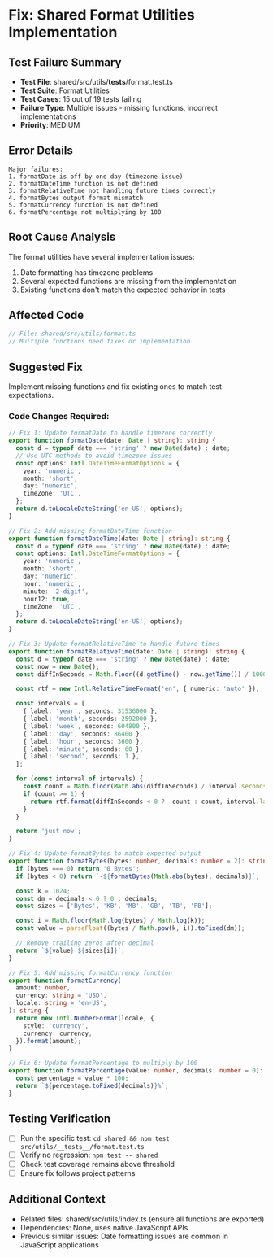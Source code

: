 # Fix: Shared Format Utilities Implementation

## Test Failure Summary

- **Test File**: shared/src/utils/**tests**/format.test.ts
- **Test Suite**: Format Utilities
- **Test Cases**: 15 out of 19 tests failing
- **Failure Type**: Multiple issues - missing functions, incorrect implementations
- **Priority**: MEDIUM

## Error Details

```
Major failures:
1. formatDate is off by one day (timezone issue)
2. formatDateTime function is not defined
3. formatRelativeTime not handling future times correctly
4. formatBytes output format mismatch
5. formatCurrency function is not defined
6. formatPercentage not multiplying by 100
```

## Root Cause Analysis

The format utilities have several implementation issues:

1. Date formatting has timezone problems
2. Several expected functions are missing from the implementation
3. Existing functions don't match the expected behavior in tests

## Affected Code

```typescript
// File: shared/src/utils/format.ts
// Multiple functions need fixes or implementation
```

## Suggested Fix

Implement missing functions and fix existing ones to match test expectations.

### Code Changes Required:

```typescript
// Fix 1: Update formatDate to handle timezone correctly
export function formatDate(date: Date | string): string {
  const d = typeof date === 'string' ? new Date(date) : date;
  // Use UTC methods to avoid timezone issues
  const options: Intl.DateTimeFormatOptions = {
    year: 'numeric',
    month: 'short',
    day: 'numeric',
    timeZone: 'UTC',
  };
  return d.toLocaleDateString('en-US', options);
}

// Fix 2: Add missing formatDateTime function
export function formatDateTime(date: Date | string): string {
  const d = typeof date === 'string' ? new Date(date) : date;
  const options: Intl.DateTimeFormatOptions = {
    year: 'numeric',
    month: 'short',
    day: 'numeric',
    hour: 'numeric',
    minute: '2-digit',
    hour12: true,
    timeZone: 'UTC',
  };
  return d.toLocaleDateString('en-US', options);
}

// Fix 3: Update formatRelativeTime to handle future times
export function formatRelativeTime(date: Date | string): string {
  const d = typeof date === 'string' ? new Date(date) : date;
  const now = new Date();
  const diffInSeconds = Math.floor((d.getTime() - now.getTime()) / 1000);

  const rtf = new Intl.RelativeTimeFormat('en', { numeric: 'auto' });

  const intervals = [
    { label: 'year', seconds: 31536000 },
    { label: 'month', seconds: 2592000 },
    { label: 'week', seconds: 604800 },
    { label: 'day', seconds: 86400 },
    { label: 'hour', seconds: 3600 },
    { label: 'minute', seconds: 60 },
    { label: 'second', seconds: 1 },
  ];

  for (const interval of intervals) {
    const count = Math.floor(Math.abs(diffInSeconds) / interval.seconds);
    if (count >= 1) {
      return rtf.format(diffInSeconds < 0 ? -count : count, interval.label as any);
    }
  }

  return 'just now';
}

// Fix 4: Update formatBytes to match expected output
export function formatBytes(bytes: number, decimals: number = 2): string {
  if (bytes === 0) return '0 Bytes';
  if (bytes < 0) return `-${formatBytes(Math.abs(bytes), decimals)}`;

  const k = 1024;
  const dm = decimals < 0 ? 0 : decimals;
  const sizes = ['Bytes', 'KB', 'MB', 'GB', 'TB', 'PB'];

  const i = Math.floor(Math.log(bytes) / Math.log(k));
  const value = parseFloat((bytes / Math.pow(k, i)).toFixed(dm));

  // Remove trailing zeros after decimal
  return `${value} ${sizes[i]}`;
}

// Fix 5: Add missing formatCurrency function
export function formatCurrency(
  amount: number,
  currency: string = 'USD',
  locale: string = 'en-US',
): string {
  return new Intl.NumberFormat(locale, {
    style: 'currency',
    currency: currency,
  }).format(amount);
}

// Fix 6: Update formatPercentage to multiply by 100
export function formatPercentage(value: number, decimals: number = 0): string {
  const percentage = value * 100;
  return `${percentage.toFixed(decimals)}%`;
}
```

## Testing Verification

- [ ] Run the specific test: `cd shared && npm test src/utils/__tests__/format.test.ts`
- [ ] Verify no regression: `npm test -- shared`
- [ ] Check test coverage remains above threshold
- [ ] Ensure fix follows project patterns

## Additional Context

- Related files: shared/src/utils/index.ts (ensure all functions are exported)
- Dependencies: None, uses native JavaScript APIs
- Previous similar issues: Date formatting issues are common in JavaScript applications
